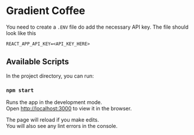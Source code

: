 # Gradient Coffee

You need to create a `.ENV` file do add the necessary API key. The file should look like this

```
REACT_APP_API_KEY=<API_KEY_HERE>
```

## Available Scripts

In the project directory, you can run:

### `npm start`

Runs the app in the development mode.\
Open [http://localhost:3000](http://localhost:3000) to view it in the browser.

The page will reload if you make edits.\
You will also see any lint errors in the console.
